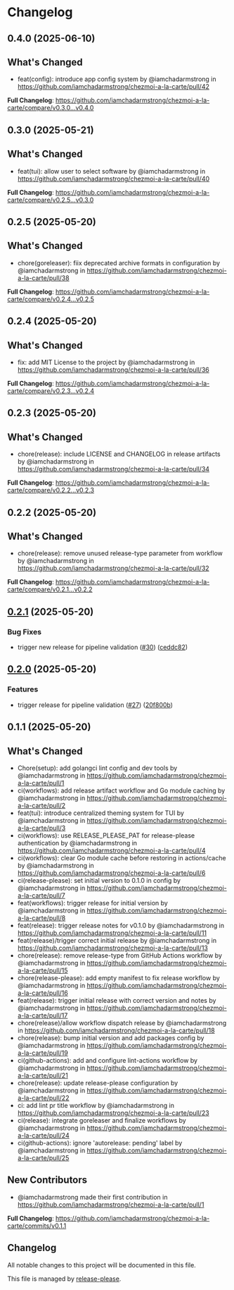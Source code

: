 # Changelog

## 0.4.0 (2025-06-10)

## What's Changed
* feat(config): introduce app config system by @iamchadarmstrong in https://github.com/iamchadarmstrong/chezmoi-a-la-carte/pull/42


**Full Changelog**: https://github.com/iamchadarmstrong/chezmoi-a-la-carte/compare/v0.3.0...v0.4.0

## 0.3.0 (2025-05-21)

## What's Changed
* feat(tui): allow user to select software by @iamchadarmstrong in https://github.com/iamchadarmstrong/chezmoi-a-la-carte/pull/40


**Full Changelog**: https://github.com/iamchadarmstrong/chezmoi-a-la-carte/compare/v0.2.5...v0.3.0

## 0.2.5 (2025-05-20)

## What's Changed
* chore(goreleaser): fiix deprecated archive formats in configuration by @iamchadarmstrong in https://github.com/iamchadarmstrong/chezmoi-a-la-carte/pull/38


**Full Changelog**: https://github.com/iamchadarmstrong/chezmoi-a-la-carte/compare/v0.2.4...v0.2.5

## 0.2.4 (2025-05-20)

## What's Changed
* fix: add MIT License to the project by @iamchadarmstrong in https://github.com/iamchadarmstrong/chezmoi-a-la-carte/pull/36


**Full Changelog**: https://github.com/iamchadarmstrong/chezmoi-a-la-carte/compare/v0.2.3...v0.2.4

## 0.2.3 (2025-05-20)

## What's Changed
* chore(release): include LICENSE and CHANGELOG in release artifacts by @iamchadarmstrong in https://github.com/iamchadarmstrong/chezmoi-a-la-carte/pull/34


**Full Changelog**: https://github.com/iamchadarmstrong/chezmoi-a-la-carte/compare/v0.2.2...v0.2.3

## 0.2.2 (2025-05-20)

## What's Changed
* chore(release): remove unused release-type parameter from workflow by @iamchadarmstrong in https://github.com/iamchadarmstrong/chezmoi-a-la-carte/pull/32


**Full Changelog**: https://github.com/iamchadarmstrong/chezmoi-a-la-carte/compare/v0.2.1...v0.2.2

## [0.2.1](https://github.com/iamchadarmstrong/chezmoi-a-la-carte/compare/v0.2.0...v0.2.1) (2025-05-20)


### Bug Fixes

* trigger new release for pipeline validation ([#30](https://github.com/iamchadarmstrong/chezmoi-a-la-carte/issues/30)) ([ceddc82](https://github.com/iamchadarmstrong/chezmoi-a-la-carte/commit/ceddc82362c9fda6f3720d557594b9130d1e0eb7))

## [0.2.0](https://github.com/iamchadarmstrong/chezmoi-a-la-carte/compare/v0.1.1...v0.2.0) (2025-05-20)


### Features

* trigger release for pipeline validation ([#27](https://github.com/iamchadarmstrong/chezmoi-a-la-carte/issues/27)) ([20f800b](https://github.com/iamchadarmstrong/chezmoi-a-la-carte/commit/20f800b28a850d4e121b2a1fe11b43b32cbcf908))

## 0.1.1 (2025-05-20)

## What's Changed
* Chore(setup): add golangci lint config and dev tools by @iamchadarmstrong in https://github.com/iamchadarmstrong/chezmoi-a-la-carte/pull/1
* ci(workflows): add release artifact workflow and Go module caching by @iamchadarmstrong in https://github.com/iamchadarmstrong/chezmoi-a-la-carte/pull/2
* feat(tui): introduce centralized theming system for TUI by @iamchadarmstrong in https://github.com/iamchadarmstrong/chezmoi-a-la-carte/pull/3
* ci(workflows): use RELEASE_PLEASE_PAT for release-please authentication by @iamchadarmstrong in https://github.com/iamchadarmstrong/chezmoi-a-la-carte/pull/4
* ci(workflows): clear Go module cache before restoring in actions/cache by @iamchadarmstrong in https://github.com/iamchadarmstrong/chezmoi-a-la-carte/pull/6
* ci(release-please): set initial version to 0.1.0 in config by @iamchadarmstrong in https://github.com/iamchadarmstrong/chezmoi-a-la-carte/pull/7
* feat(workflows): trigger release for initial version by @iamchadarmstrong in https://github.com/iamchadarmstrong/chezmoi-a-la-carte/pull/8
* feat(release): trigger release notes for v0.1.0 by @iamchadarmstrong in https://github.com/iamchadarmstrong/chezmoi-a-la-carte/pull/11
* feat(release)/trigger correct initial release by @iamchadarmstrong in https://github.com/iamchadarmstrong/chezmoi-a-la-carte/pull/13
* chore(release): remove release-type from GitHub Actions workflow by @iamchadarmstrong in https://github.com/iamchadarmstrong/chezmoi-a-la-carte/pull/15
* chore(release-please): add empty manifest to fix release workflow by @iamchadarmstrong in https://github.com/iamchadarmstrong/chezmoi-a-la-carte/pull/16
* feat(release): trigger initial release with correct version and notes by @iamchadarmstrong in https://github.com/iamchadarmstrong/chezmoi-a-la-carte/pull/17
* chore(release)/allow workflow dispatch release by @iamchadarmstrong in https://github.com/iamchadarmstrong/chezmoi-a-la-carte/pull/18
* chore(release): bump initial version and add packages config by @iamchadarmstrong in https://github.com/iamchadarmstrong/chezmoi-a-la-carte/pull/19
* ci(github-actions): add and configure lint-actions workflow by @iamchadarmstrong in https://github.com/iamchadarmstrong/chezmoi-a-la-carte/pull/21
* chore(release): update release-please configuration by @iamchadarmstrong in https://github.com/iamchadarmstrong/chezmoi-a-la-carte/pull/22
* ci: add lint pr title workflow by @iamchadarmstrong in https://github.com/iamchadarmstrong/chezmoi-a-la-carte/pull/23
* ci(release): integrate goreleaser and finalize workflows by @iamchadarmstrong in https://github.com/iamchadarmstrong/chezmoi-a-la-carte/pull/24
* ci(github-actions):  ignore 'autorelease: pending' label by @iamchadarmstrong in https://github.com/iamchadarmstrong/chezmoi-a-la-carte/pull/25

## New Contributors
* @iamchadarmstrong made their first contribution in https://github.com/iamchadarmstrong/chezmoi-a-la-carte/pull/1

**Full Changelog**: https://github.com/iamchadarmstrong/chezmoi-a-la-carte/commits/v0.1.1

## Changelog

All notable changes to this project will be documented in this file.

This file is managed by [release-please](https://github.com/googleapis/release-please-action).
